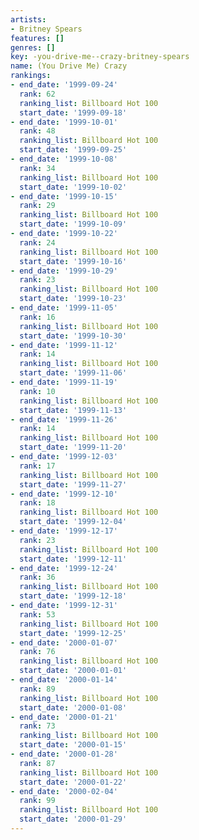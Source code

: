 ```yaml
---
artists:
- Britney Spears
features: []
genres: []
key: -you-drive-me--crazy-britney-spears
name: (You Drive Me) Crazy
rankings:
- end_date: '1999-09-24'
  rank: 62
  ranking_list: Billboard Hot 100
  start_date: '1999-09-18'
- end_date: '1999-10-01'
  rank: 48
  ranking_list: Billboard Hot 100
  start_date: '1999-09-25'
- end_date: '1999-10-08'
  rank: 34
  ranking_list: Billboard Hot 100
  start_date: '1999-10-02'
- end_date: '1999-10-15'
  rank: 29
  ranking_list: Billboard Hot 100
  start_date: '1999-10-09'
- end_date: '1999-10-22'
  rank: 24
  ranking_list: Billboard Hot 100
  start_date: '1999-10-16'
- end_date: '1999-10-29'
  rank: 23
  ranking_list: Billboard Hot 100
  start_date: '1999-10-23'
- end_date: '1999-11-05'
  rank: 16
  ranking_list: Billboard Hot 100
  start_date: '1999-10-30'
- end_date: '1999-11-12'
  rank: 14
  ranking_list: Billboard Hot 100
  start_date: '1999-11-06'
- end_date: '1999-11-19'
  rank: 10
  ranking_list: Billboard Hot 100
  start_date: '1999-11-13'
- end_date: '1999-11-26'
  rank: 14
  ranking_list: Billboard Hot 100
  start_date: '1999-11-20'
- end_date: '1999-12-03'
  rank: 17
  ranking_list: Billboard Hot 100
  start_date: '1999-11-27'
- end_date: '1999-12-10'
  rank: 18
  ranking_list: Billboard Hot 100
  start_date: '1999-12-04'
- end_date: '1999-12-17'
  rank: 23
  ranking_list: Billboard Hot 100
  start_date: '1999-12-11'
- end_date: '1999-12-24'
  rank: 36
  ranking_list: Billboard Hot 100
  start_date: '1999-12-18'
- end_date: '1999-12-31'
  rank: 53
  ranking_list: Billboard Hot 100
  start_date: '1999-12-25'
- end_date: '2000-01-07'
  rank: 76
  ranking_list: Billboard Hot 100
  start_date: '2000-01-01'
- end_date: '2000-01-14'
  rank: 89
  ranking_list: Billboard Hot 100
  start_date: '2000-01-08'
- end_date: '2000-01-21'
  rank: 73
  ranking_list: Billboard Hot 100
  start_date: '2000-01-15'
- end_date: '2000-01-28'
  rank: 87
  ranking_list: Billboard Hot 100
  start_date: '2000-01-22'
- end_date: '2000-02-04'
  rank: 99
  ranking_list: Billboard Hot 100
  start_date: '2000-01-29'
---
```


